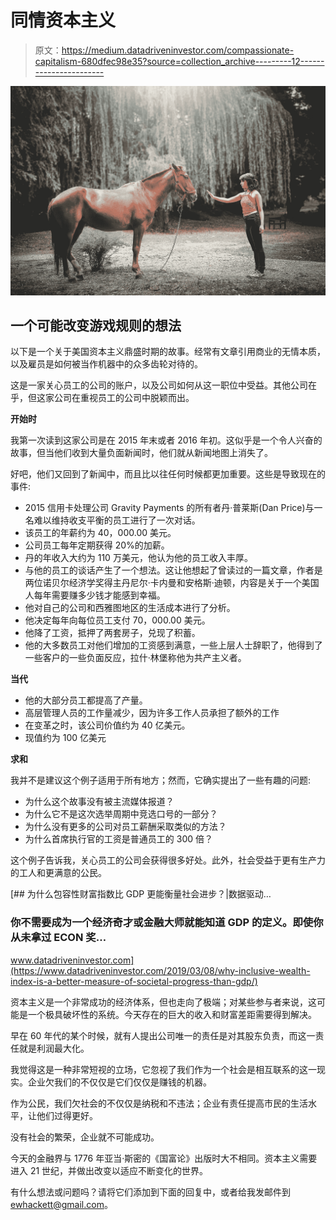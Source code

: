 # 同情资本主义

> 原文：<https://medium.datadriveninvestor.com/compassionate-capitalism-680dfec98e35?source=collection_archive---------12----------------------->

![](img/3996de356f24b931936b75e94bf83076.png)

## 一个可能改变游戏规则的想法

以下是一个关于美国资本主义鼎盛时期的故事。经常有文章引用商业的无情本质，以及雇员是如何被当作机器中的众多齿轮对待的。

这是一家关心员工的公司的账户，以及公司如何从这一职位中受益。其他公司在乎，但这家公司在重视员工的公司中脱颖而出。

**开始时**

我第一次读到这家公司是在 2015 年末或者 2016 年初。这似乎是一个令人兴奋的故事，但当他们收到大量负面新闻时，他们就从新闻地图上消失了。

好吧，他们又回到了新闻中，而且比以往任何时候都更加重要。这些是导致现在的事件:

*   2015 信用卡处理公司 Gravity Payments 的所有者丹·普莱斯(Dan Price)与一名难以维持收支平衡的员工进行了一次对话。
*   该员工的年薪约为 40，000.00 美元。
*   公司员工每年定期获得 20%的加薪。
*   丹的年收入大约为 110 万美元，他认为他的员工收入丰厚。
*   与他的员工的谈话产生了一个想法。这让他想起了曾读过的一篇文章，作者是两位诺贝尔经济学奖得主丹尼尔·卡内曼和安格斯·迪顿，内容是关于一个美国人每年需要赚多少钱才能感到幸福。
*   他对自己的公司和西雅图地区的生活成本进行了分析。
*   他决定每年向每位员工支付 70，000.00 美元。
*   他降了工资，抵押了两套房子，兑现了积蓄。
*   他的大多数员工对他们增加的工资感到满意，一些上层人士辞职了，他得到了一些客户的一些负面反应，拉什·林堡称他为共产主义者。

**当代**

*   他的大部分员工都提高了产量。
*   高层管理人员的工作量减少，因为许多工作人员承担了额外的工作
*   在变革之时，该公司价值约为 40 亿美元。
*   现值约为 100 亿美元

**求和**

我并不是建议这个例子适用于所有地方；然而，它确实提出了一些有趣的问题:

*   为什么这个故事没有被主流媒体报道？
*   为什么它不是这次选举周期中竞选口号的一部分？
*   为什么没有更多的公司对员工薪酬采取类似的方法？
*   为什么首席执行官的工资是普通员工的 300 倍？

这个例子告诉我，关心员工的公司会获得很多好处。此外，社会受益于更有生产力的工人和更满意的公民。

[](https://www.datadriveninvestor.com/2019/03/08/why-inclusive-wealth-index-is-a-better-measure-of-societal-progress-than-gdp/) [## 为什么包容性财富指数比 GDP 更能衡量社会进步？|数据驱动…

### 你不需要成为一个经济奇才或金融大师就能知道 GDP 的定义。即使你从未拿过 ECON 奖…

www.datadriveninvestor.com](https://www.datadriveninvestor.com/2019/03/08/why-inclusive-wealth-index-is-a-better-measure-of-societal-progress-than-gdp/) 

资本主义是一个非常成功的经济体系，但也走向了极端；对某些参与者来说，这可能是一个极具破坏性的系统。今天存在的巨大的收入和财富差距需要得到解决。

早在 60 年代的某个时候，就有人提出公司唯一的责任是对其股东负责，而这一责任就是利润最大化。

我觉得这是一种非常短视的立场，它忽视了我们作为一个社会是相互联系的这一现实。企业欠我们的不仅仅是它们仅仅是赚钱的机器。

作为公民，我们欠社会的不仅仅是纳税和不违法；企业有责任提高市民的生活水平，让他们过得更好。

没有社会的繁荣，企业就不可能成功。

今天的金融界与 1776 年亚当·斯密的《国富论》出版时大不相同。资本主义需要进入 21 世纪，并做出改变以适应不断变化的世界。

有什么想法或问题吗？请将它们添加到下面的回复中，或者给我发邮件到 ewhackett@gmail.com。